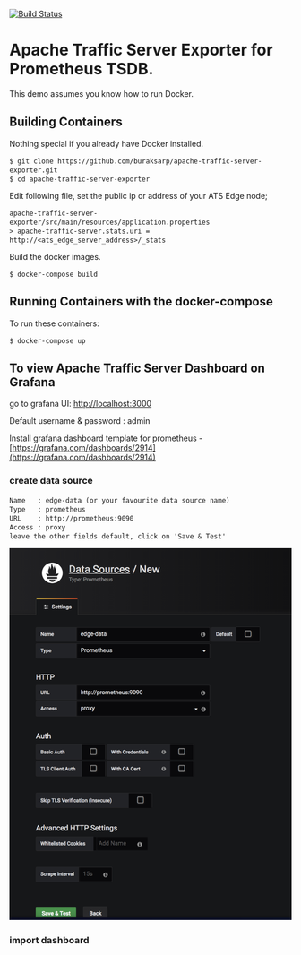 [![Build Status](https://travis-ci.org/buraksarp/apache-traffic-server-exporter.svg?branch=master)](https://travis-ci.org/buraksarp/apache-traffic-server-exporter)

Apache Traffic Server Exporter for Prometheus TSDB.
=========================

This demo assumes you know how to run Docker.

Building Containers
---------------------

Nothing special if you already have Docker installed. 

    $ git clone https://github.com/buraksarp/apache-traffic-server-exporter.git
    $ cd apache-traffic-server-exporter

Edit following file, set the public ip or address of your ATS Edge node;

    apache-traffic-server-exporter/src/main/resources/application.properties 
    > apache-traffic-server.stats.uri = http://<ats_edge_server_address>/_stats 

Build the docker images. 

    $ docker-compose build 

Running Containers with the docker-compose
---------------------
To run these containers:

    $ docker-compose up
    
To view Apache Traffic Server Dashboard on Grafana
---------------------

go to grafana UI: [http://localhost:3000](http://localhost:3000)

Default username & password : admin

Install grafana dashboard template for prometheus - [https://grafana.com/dashboards/2914](https://grafana.com/dashboards/2914)

### create data source


    Name   : edge-data (or your favourite data source name)
    Type   : prometheus    
    URL    : http://prometheus:9090
    Access : proxy
    leave the other fields default, click on 'Save & Test'

![Alt text](docs/new-datasource.png?raw=false "New data source")

### import dashboard

